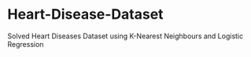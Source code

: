 # Heart-Disease-Dataset

Solved Heart Diseases Dataset using K-Nearest Neighbours and Logistic Regression
